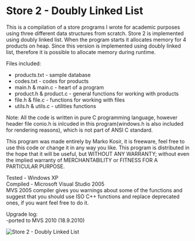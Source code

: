 Store 2 - Doubly Linked List
============================

This is a compilation of a store programs I wrote for academic purposes using three different data structures from scratch. Store 2 is implemented using doubly linked list. When the program starts it allocates memory for 4 products on heap. Since this version is implemented using doubly linked list, therefore it is possible to allocate memory during runtime.

Files included:
* products.txt - sample database
* codes.txt - codes for products
* main.h & main.c - heart of a program
* product.h & product.c - general functions for working with products
* file.h & file.c - functions for working with files
* utils.h & utils.c - utilities functions

Note: All the code is written in pure C programming language, however header file conio.h is inlcuded in this program(windows.h is also included for rendering reasons), which is not part of ANSI C standard.

This program was made entirely by Marko Kosir, it is freeware, feel free to use this code or change it in any way you like. This program is distributed in the hope that it will be useful, but WITHOUT ANY WARRANTY; without even the implied warranty of MERCHANTABILITY or FITNESS FOR A PARTICULAR PURPOSE.

Tested - Windows XP  
Compiled - Microsoft Visual Studio 2005  
MVS 2005 compiler gives you warnings about some of the functions and suggest that you should use ISO C++ functions and replace deprecated ones, if you want feel free to do it.

Upgrade log:  
-ported to MVS 2010  (18.9.2010)

<!--![screenshot](https://github.com/markokosir/store2doublylinkedlist/blob/master/readmeScreenshot.JPG)-->

![Store 2 - Doubly Linked List](http://www.planetsourcecode.com/Upload_PSC/ScreenShots/PIC20075211731133815.JPG "Store 2 - Doubly Linked List")
